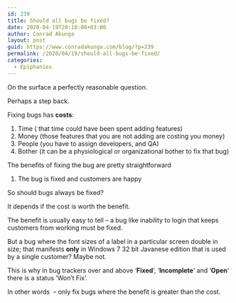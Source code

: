 ```yaml
---
id: 239
title: Should all bugs be fixed?
date: 2020-04-19T20:10:08+03:00
author: Conrad Akunga
layout: post
guid: https://www.conradakunga.com/blog/?p=239
permalink: /2020/04/19/should-all-bugs-be-fixed/
categories:
  - Epiphanies
---
```

On the surface a perfectly reasonable question.

Perhaps a step back.

Fixing bugs has **costs**:

  1. Time ( that time could have been spent adding features)
  2. Money (those features that you are not adding are costing you money)
  3. People (you have to assign developers, and QA)
  4. Bother (it can be a physiological or organizational bother to fix that bug)

The benefits of fixing the bug are pretty straightforward

  1. The bug is fixed and customers are happy

So should bugs always be fixed?

It depends if the cost is worth the benefit.

The benefit is usually easy to tell – a bug like inability to login that keeps customers from working must be fixed.

But a bug where the font sizes of a label in a particular screen double in size; that manifests **only** in Windows 7 32 bit Javanese edition that is used by a single customer? Maybe not.

This is why in bug trackers over and above &#8216;**Fixed**&#8216;, &#8216;**Incomplete**&#8216; and &#8216;**Open**&#8216; there is a status &#8216;Won&#8217;t Fix&#8217;.

In other words  &#8211; only fix bugs where the benefit is greater than the cost.